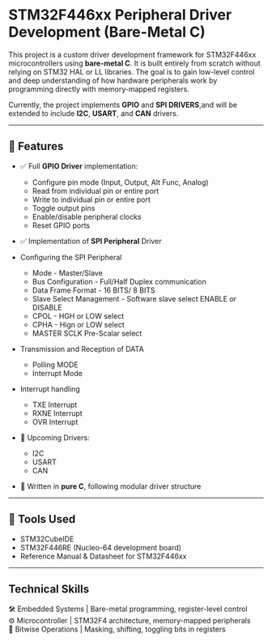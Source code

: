 # STM32F446xx Peripheral Driver Development (Bare-Metal C)

This project is a custom driver development framework for STM32F446xx microcontrollers using **bare-metal C**. It is built entirely from scratch without relying on STM32 HAL or LL libraries. The goal is to gain low-level control and deep understanding of how hardware peripherals work by programming directly with memory-mapped registers.

Currently, the project implements **GPIO** and **SPI DRIVERS**,and will be extended to include **I2C**, **USART**, and **CAN** drivers.

---

## 🧩 Features

- ✅ Full **GPIO Driver** implementation:
  - Configure pin mode (Input, Output, Alt Func, Analog)
  - Read from individual pin or entire port
  - Write to individual pin or entire port
  - Toggle output pins
  - Enable/disable peripheral clocks
  - Reset GPIO ports
 
- ✅ Implementation of **SPI Peripheral** Driver
- Configuring the SPI Peripheral
  - Mode - Master/Slave
  - Bus Configuration - Full/Half Duplex communication
  - Data Frame Format - 16 BITS/ 8 BITS 
  - Slave Select Management - Software slave select ENABLE or DISABLE
  - CPOL - HGH or LOW select 
  - CPHA - Hign or LOW select
  - MASTER SCLK Pre-Scalar select
- Transmission and Reception of DATA
  - Polling MODE 
  - Interrupt Mode 
- Interrupt handling 
  - TXE Interrupt 
  - RXNE Interrupt 
  - OVR Interrupt 

- 🚧 Upcoming Drivers:
  - I2C
  - USART
  - CAN

- 🧪 Written in **pure C**, following modular driver structure

---

## 🔧 Tools Used

- STM32CubeIDE  
- STM32F446RE (Nucleo-64 development board)  
- Reference Manual & Datasheet for STM32F446xx  

---
## Technical Skills

🛠 Embedded Systems    | Bare-metal programming, register-level control  
⚙️ Microcontroller     | STM32F4 architecture, memory-mapped peripherals  
🧠 Bitwise Operations  | Masking, shifting, toggling bits in registers  





